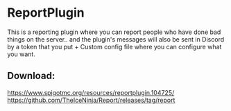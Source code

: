 # ReportPlugin
This is a reporting plugin where you can report people who have done bad things on the server.. and the plugin's messages will also be sent in Discord by a token that you put + Custom config file where you can configure what you want.
## Download:
https://www.spigotmc.org/resources/reportplugin.104725/
https://github.com/TheIceNinja/Report/releases/tag/report
